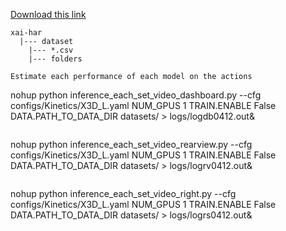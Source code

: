 
[Download this link](https://mysnu-my.sharepoint.com/:f:/g/personal/haithienld_seoul_ac_kr/Ev2WNnT1p0ZLnQVSnbACi1sB9_Edr8d_3_YXsWVgq39xoA?e=bre30C
)
```
xai-har
  |--- dataset
    |--- *.csv
    |--- folders
```
```
Estimate each performance of each model on the actions
```
nohup python inference_each_set_video_dashboard.py --cfg configs/Kinetics/X3D_L.yaml NUM_GPUS 1 TRAIN.ENABLE False DATA.PATH_TO_DATA_DIR datasets/ > logs/logdb0412.out&
```
```
nohup python inference_each_set_video_rearview.py --cfg configs/Kinetics/X3D_L.yaml NUM_GPUS 1 TRAIN.ENABLE False DATA.PATH_TO_DATA_DIR datasets/ > logs/logrv0412.out&
```
```
nohup python inference_each_set_video_right.py --cfg configs/Kinetics/X3D_L.yaml NUM_GPUS 1 TRAIN.ENABLE False DATA.PATH_TO_DATA_DIR datasets/ > logs/logrs0412.out&
```
